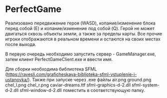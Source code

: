 # PerfectGame

Реализовано передвижение героя (WASD), копание/изменение блока перед собой (Е) и копание/изменение под собой (Q). Герой не может двигаться сквозь объекты земли, а также за пределы карты. Все прочие игроки отображаются в реальном времени и остаются на своих местах после выхода. 

В первую очередь необходимо запустить сервер - GameManager.exe, затем клиент PerfectGameClient.exe и ввести имя.

Для сборки необходима библиотека SFML (https://ravesli.com/graficheskaya-biblioteka-sfml-vstuplenie-i-ustanovka/).
Также при запуске через .exe файлы air.png ground.png chel_l.png chel_r.png caviar-dreams.ttf sfml-graphics-d-2.dll sfml-system-d-2.dll sfml-window-d-2.dll поместить в соответствующую папку.
